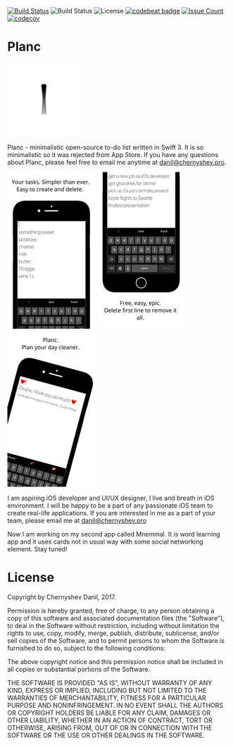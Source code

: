 [![Build Status](https://travis-ci.org/aerlinn13/Planc.svg?branch=master)](https://travis-ci.org/aerlinn13/Planc)
![Build Status](https://img.shields.io/badge/language-swift%203-orange.svg)
![License](https://img.shields.io/badge/license-MIT-blue.svg)
[![codebeat badge](https://codebeat.co/badges/50aa9729-a259-464b-b0d4-3de03563cc6a)](https://codebeat.co/projects/github-com-aerlinn13-planc-master)
[![Issue Count](https://codeclimate.com/github/aerlinn13/Planc/badges/issue_count.svg)](https://codeclimate.com/github/aerlinn13/Planc)
[![codecov](https://codecov.io/gh/aerlinn13/Planc/branch/master/graph/badge.svg)](https://codecov.io/gh/aerlinn13/Planc)

# Planc
![alt text](Assets.xcassets/AppIcon.appiconset/Icon-App-83.5x83.5@2x.png "screenshot")

Planc - minimalistic open-source to-do list written in Swift 3. It is so minimalistic so it was rejected from App Store. 
If you have any questions about Planc, please feel free to email me anytime at danil@chernyshev.pro.

![alt text](screenshots/1.png "screenshot")
![alt text](screenshots/2.png "screenshot")
![alt text](screenshots/3.png "screenshot")


I am aspiring iOS developer and UI/UX designer, I live and breath in iOS environment. I will be happy to be a part of any passionate iOS team 
to create real-life applications. If you are interested in me as a part of your team, please email me at danil@chernyshev.pro

Now I am working on my second app called Mnemmal. It is word learning app and it uses cards not in usual way with some social networking element.
Stay tuned!

# License

Copyright by Chernyshev Danil, 2017.

Permission is hereby granted, free of charge, to any person obtaining a copy of this software and associated documentation files (the "Software"), to deal in the Software without restriction, including without limitation the rights to use, copy, modify, merge, publish, distribute, sublicense, and/or sell copies of the Software, and to permit persons to whom the Software is furnished to do so, subject to the following conditions:

The above copyright notice and this permission notice shall be included in all copies or substantial portions of the Software.

THE SOFTWARE IS PROVIDED "AS IS", WITHOUT WARRANTY OF ANY KIND, EXPRESS OR IMPLIED, INCLUDING BUT NOT LIMITED TO THE WARRANTIES OF MERCHANTABILITY, FITNESS FOR A PARTICULAR PURPOSE AND NONINFRINGEMENT. IN NO EVENT SHALL THE AUTHORS OR COPYRIGHT HOLDERS BE LIABLE FOR ANY CLAIM, DAMAGES OR OTHER LIABILITY, WHETHER IN AN ACTION OF CONTRACT, TORT OR OTHERWISE, ARISING FROM, OUT OF OR IN CONNECTION WITH THE SOFTWARE OR THE USE OR OTHER DEALINGS IN THE SOFTWARE.

